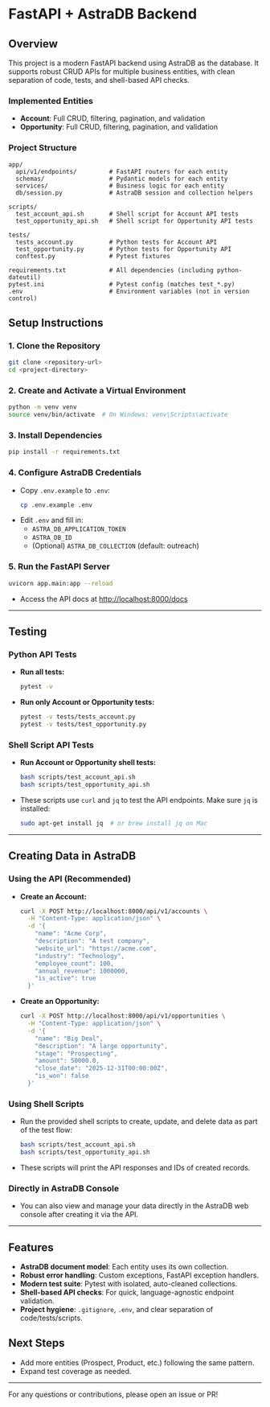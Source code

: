 # FastAPI + AstraDB Backend

## Overview
This project is a modern FastAPI backend using AstraDB as the database. It supports robust CRUD APIs for multiple business entities, with clean separation of code, tests, and shell-based API checks.

### Implemented Entities
- **Account**: Full CRUD, filtering, pagination, and validation
- **Opportunity**: Full CRUD, filtering, pagination, and validation

### Project Structure
```
app/
  api/v1/endpoints/         # FastAPI routers for each entity
  schemas/                  # Pydantic models for each entity
  services/                 # Business logic for each entity
  db/session.py             # AstraDB session and collection helpers

scripts/
  test_account_api.sh       # Shell script for Account API tests
  test_opportunity_api.sh   # Shell script for Opportunity API tests

tests/
  tests_account.py          # Python tests for Account API
  test_opportunity.py       # Python tests for Opportunity API
  conftest.py               # Pytest fixtures

requirements.txt            # All dependencies (including python-dateutil)
pytest.ini                  # Pytest config (matches test_*.py)
.env                        # Environment variables (not in version control)
```

## Setup Instructions

### 1. Clone the Repository
```bash
git clone <repository-url>
cd <project-directory>
```

### 2. Create and Activate a Virtual Environment
```bash
python -m venv venv
source venv/bin/activate  # On Windows: venv\Scripts\activate
```

### 3. Install Dependencies
```bash
pip install -r requirements.txt
```

### 4. Configure AstraDB Credentials
- Copy `.env.example` to `.env`:
  ```bash
  cp .env.example .env
  ```
- Edit `.env` and fill in:
  - `ASTRA_DB_APPLICATION_TOKEN`
  - `ASTRA_DB_ID`
  - (Optional) `ASTRA_DB_COLLECTION` (default: outreach)

### 5. Run the FastAPI Server
```bash
uvicorn app.main:app --reload
```
- Access the API docs at [http://localhost:8000/docs](http://localhost:8000/docs)

---

## Testing

### Python API Tests
- **Run all tests:**
  ```bash
  pytest -v
  ```
- **Run only Account or Opportunity tests:**
  ```bash
  pytest -v tests/tests_account.py
  pytest -v tests/test_opportunity.py
  ```

### Shell Script API Tests
- **Run Account or Opportunity shell tests:**
  ```bash
  bash scripts/test_account_api.sh
  bash scripts/test_opportunity_api.sh
  ```
- These scripts use `curl` and `jq` to test the API endpoints. Make sure `jq` is installed:
  ```bash
  sudo apt-get install jq  # or brew install jq on Mac
  ```

---

## Creating Data in AstraDB

### Using the API (Recommended)
- **Create an Account:**
  ```bash
  curl -X POST http://localhost:8000/api/v1/accounts \
    -H "Content-Type: application/json" \
    -d '{
      "name": "Acme Corp",
      "description": "A test company",
      "website_url": "https://acme.com",
      "industry": "Technology",
      "employee_count": 100,
      "annual_revenue": 1000000,
      "is_active": true
    }'
  ```
- **Create an Opportunity:**
  ```bash
  curl -X POST http://localhost:8000/api/v1/opportunities \
    -H "Content-Type: application/json" \
    -d '{
      "name": "Big Deal",
      "description": "A large opportunity",
      "stage": "Prospecting",
      "amount": 50000.0,
      "close_date": "2025-12-31T00:00:00Z",
      "is_won": false
    }'
  ```

### Using Shell Scripts
- Run the provided shell scripts to create, update, and delete data as part of the test flow:
  ```bash
  bash scripts/test_account_api.sh
  bash scripts/test_opportunity_api.sh
  ```
- These scripts will print the API responses and IDs of created records.

### Directly in AstraDB Console
- You can also view and manage your data directly in the AstraDB web console after creating it via the API.

---

## Features
- **AstraDB document model**: Each entity uses its own collection.
- **Robust error handling**: Custom exceptions, FastAPI exception handlers.
- **Modern test suite**: Pytest with isolated, auto-cleaned collections.
- **Shell-based API checks**: For quick, language-agnostic endpoint validation.
- **Project hygiene**: `.gitignore`, `.env`, and clear separation of code/tests/scripts.

## Next Steps
- Add more entities (Prospect, Product, etc.) following the same pattern.
- Expand test coverage as needed.

---
For any questions or contributions, please open an issue or PR!
